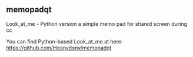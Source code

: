 ## memopadqt

Look_at_me - Python version
a simple memo pad for shared screen during cc

You can find Python-based Look_at_me at here: https://github.com/Hoonydony/memopadqt
